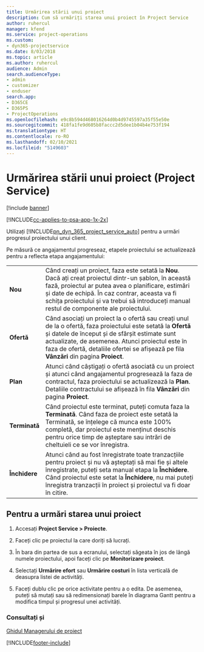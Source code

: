 ```yaml
---
title: Urmărirea stării unui proiect
description: Cum să urmăriți starea unui proiect în Project Service
author: ruhercul
manager: kfend
ms.service: project-operations
ms.custom:
- dyn365-projectservice
ms.date: 8/03/2018
ms.topic: article
ms.author: ruhercul
audience: Admin
search.audienceType:
- admin
- customizer
- enduser
search.app:
- D365CE
- D365PS
- ProjectOperations
ms.openlocfilehash: e9c8b594d468016264d0b4d9745597a35f55e50e
ms.sourcegitcommit: 418fa1fe9d605b8faccc2d5dee1b04b4e753f194
ms.translationtype: HT
ms.contentlocale: ro-RO
ms.lasthandoff: 02/10/2021
ms.locfileid: "5149603"
---
```

# <a name="track-a-projects-status-project-service"></a>Urmărirea stării unui proiect (Project Service)

[!include [banner](../includes/psa-now-project-operations.md)]

[!INCLUDE[cc-applies-to-psa-app-1x-2x](../includes/cc-applies-to-psa-app-1x-2x.md)]

Utilizați [!INCLUDE[pn_dyn_365_project_service_auto](../includes/pn-dyn-365-project-service-auto.md)] pentru a urmări progresul proiectului unui client.  

Pe măsură ce angajamentul progreseaz, etapele proiectului se actualizează pentru a reflecta etapa angajamentului:  


|              |                                                                                                                                                                                                                                                                                                  |
|--------------|--------------------------------------------------------------------------------------------------------------------------------------------------------------------------------------------------------------------------------------------------------------------------------------------------|
|   **Nou**    | Când creați un proiect, faza este setată la **Nou**. Dacă ați creat proiectul dintr-un șablon, în această fază, proiectul ar putea avea o planificare, estimări și date de echipă. În caz contrar, aceasta va fi schița proiectului și va trebui să introduceți manual restul de componente ale proiectului. |
|  **Ofertă**   |      Când asociați un proiect la o ofertă sau creați unul de la o ofertă, faza proiectului este setată la **Ofertă** și datele de început și de sfârșit estimate sunt actualizate, de asemenea. Atunci proiectul este în faza de ofertă, detaliile ofertei se afișează pe fila **Vânzări** din pagina **Proiect**.      |
|   **Plan**   |                                     Atunci când câștigați o ofertă asociată cu un proiect și atunci când angajamentul progresează la faza de contractul, faza proiectului se actualizează la **Plan**. Detaliile contractului se afișează în fila **Vânzări** din pagina **Proiect**.                                      |
| **Terminată** |                    Când proiectul este terminat, puteți comuta faza la **Terminată**. Când faza de proiect este setată la Terminată, se înțelege că munca este 100% completă, dar proiectul este menținut deschis pentru orice timp de așteptare sau intrări de cheltuieli ce se vor înregistra.                     |
|  **Închidere**   |           Atunci când au fost înregistrate toate tranzacțiile pentru proiect și nu vă așteptați să mai fie și altele înregistrate, puteți seta manual etapa la **Închidere**. Când proiectul este setat la **Închidere**, nu mai puteți înregistra tranzacții în proiect și proiectul va fi doar în citire.           |

## <a name="to-track-a-projects-status"></a>Pentru a urmări starea unui proiect  

1.  Accesați **Project Service > Proiecte**.  

2.  Faceți clic pe proiectul la care doriți să lucrați.  

3.  În bara din partea de sus a ecranului, selectați săgeata în jos de lângă numele proiectului, apoi faceți clic pe **Monitorizare proiect**.  

4.  Selectați **Urmărire efort** sau **Urmărire costuri** în lista verticală de deasupra listei de activități.  

5.  Faceți dublu clic pe orice activitate pentru a o edita. De asemenea, puteți să mutați sau să redimensionați barele în diagrama Gantt pentru a modifica timpul și progresul unei activități.  

### <a name="see-also"></a>Consultați și  
 [Ghidul Managerului de proiect](../psa/project-manager-guide.md)


[!INCLUDE[footer-include](../includes/footer-banner.md)]